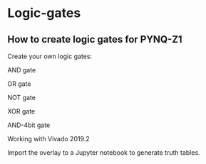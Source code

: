 # Logic-gates
How to create logic gates for PYNQ-Z1
-------------------------------------------------

Create your own logic gates:

  AND gate
  
  OR gate
  
  NOT gate
  
  XOR gate
  
  AND-4bit gate
  
Working with Vivado 2019.2
  
Import the overlay to a Jupyter notebook to generate truth tables.
